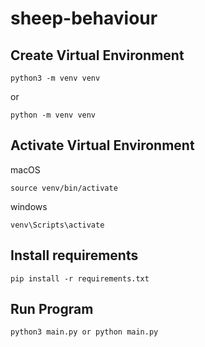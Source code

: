 # sheep-behaviour

## Create Virtual Environment

```
python3 -m venv venv
```

or

```
python -m venv venv
```

## Activate Virtual Environment

macOS

```
source venv/bin/activate
```

windows

```
venv\Scripts\activate
```

## Install requirements

```
pip install -r requirements.txt
```

## Run Program

```
python3 main.py or python main.py
```
